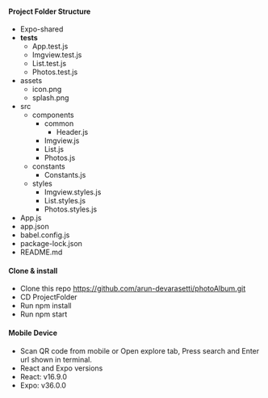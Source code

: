 #### Project Folder Structure
   - Expo-shared
   - __tests__
     - App.test.js
     - Imgview.test.js
     - List.test.js
     - Photos.test.js
   - assets
     - icon.png
     - splash.png
   - src
     - components
       - common
          - Header.js
       - Imgview.js
       - List.js
       - Photos.js
     - constants
       - Constants.js  
     - styles
       - Imgview.styles.js
       - List.styles.js
       - Photos.styles.js
   - App.js
   - app.json
   - babel.config.js
   - package-lock.json
   - README.md
   #### Clone & install
   - Clone this repo https://github.com/arun-devarasetti/photoAlbum.git
   - CD ProjectFolder
   - Run npm install
   - Run npm start
   #### Mobile Device
   - Scan QR code from mobile or Open explore tab, Press search and Enter url shown in terminal.
   - React and Expo versions
   - React: v16.9.0
   - Expo: v36.0.0
   
